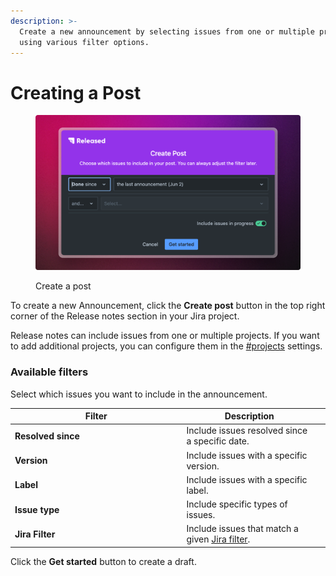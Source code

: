 ```yaml
---
description: >-
  Create a new announcement by selecting issues from one or multiple projects
  using various filter options.
---
```


# Creating a Post

<figure><img src="../../.gitbook/assets/Create Post.png" alt=""><figcaption><p>Create a post</p></figcaption></figure>

To create a new Announcement, click the **Create post** button in the top right corner of the Release notes section in your Jira project.

Release notes can include issues from one or multiple projects. If you want to add additional projects, you can configure them in the  [#projects](../settings/general.md#projects "mention") settings.

### Available filters

Select which issues you want to include in the announcement.&#x20;

<table><thead><tr><th width="260.5">Filter</th><th>Description</th><th data-hidden></th></tr></thead><tbody><tr><td><strong>Resolved since</strong> </td><td>Include issues resolved since a specific date.</td><td></td></tr><tr><td><strong>Version</strong></td><td>Include issues with a specific version. </td><td></td></tr><tr><td><strong>Label</strong></td><td>Include issues with a specific label.</td><td></td></tr><tr><td><strong>Issue type</strong></td><td>Include specific types of issues.</td><td></td></tr><tr><td><strong>Jira Filter</strong></td><td>Include issues that match a given <a href="https://support.atlassian.com/jira-software-cloud/docs/save-your-search-as-a-filter/">Jira filter</a>.</td><td></td></tr></tbody></table>

Click the **Get started** button to create a draft. &#x20;
